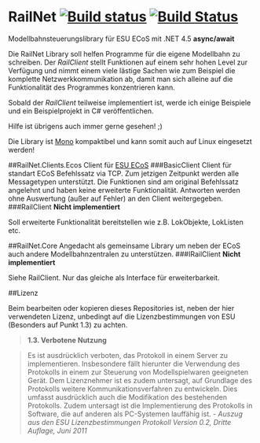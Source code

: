 RailNet [![Build status](https://ci.appveyor.com/api/projects/status/rny0qetlrrqbmvfo)](https://ci.appveyor.com/project/schjan/railnet) [![Build Status](https://travis-ci.org/schjan/RailNet.svg?branch=master)](https://travis-ci.org/schjan/RailNet)
=======

Modellbahnsteuerungslibrary für ESU ECoS mit .NET 4.5 __async/await__

Die RailNet Library soll helfen Programme für die eigene Modellbahn zu schreiben. Der _RailClient_ stellt Funktionen auf einem sehr hohen Level zur Verfügung und nimmt einem viele lästige Sachen wie zum Beispiel die komplette Netzwerkkommunikation ab, damit man sich alleine auf die Funktionalität des Programmes konzentrieren kann.

Sobald der _RailClient_ teilweise implementiert ist, werde ich einige Beispiele und ein Beispielprojekt in C# veröffentlichen.

Hilfe ist übrigens auch immer gerne gesehen! ;)

Die Library ist [Mono](http://www.mono-project.com/Main_Page) kompaktibel und kann somit auch auf Linux eingesetzt werden!

##RailNet.Clients.Ecos
Client für [ESU ECoS](http://www.esu.eu/produkte/digitale-steuerung/ecos-50200-zentrale/was-ecos-kann/)
###BasicClient
Client für standart ECoS Befehlssatz via TCP. Zum jetzigen Zeitpunkt werden alle Messagetypen unterstützt. Die Funktionen sind am original Befehlssatz angelehnt und haben keine erweiterte Funktionalität. Antworten werden ohne Auswertung (außer auf Fehler) an den Client weitergegeben.
###RailClient
__Nicht implementiert__

Soll erweiterte Funktionalität bereitstellen wie z.B. LokObjekte, LokListen etc.

##RailNet.Core
Angedacht als gemeinsame Library um neben der ECoS auch andere Modellbahnzentralen zu unterstützen.
###IRailClient
__Nicht implementiert__

Siehe RailClient. Nur das gleiche als Interface für erweiterbarkeit.

##Lizenz

Beim bearbeiten oder kopieren dieses Repositories ist, neben der hier verwendeten Lizenz, unbedingt auf die Lizenzbestimmungen von ESU (Besonders auf Punkt 1.3) zu achten.
>__1.3. Verbotene Nutzung__


>Es ist ausdrücklich verboten, das Protokoll in einem Server zu implementieren. Insbesondere fällt
hierunter die Verwendung des Protokolls in einem zur Steuerung von Modellspielwaren geeigneten
Gerät.
Dem Lizenznehmer ist es zudem untersagt, auf Grundlage des Protokolls weitere Kommunikationsverfahren
zu entwickeln. Dies umfasst ausdrücklich auch die Modifikation des bestehenden Protokolls.
Zudem untersagt ist die Implementierung des Protokolls in Software, die auf anderen als PC-Systemen
lauffähig ist. - _Auszug aus den ESU Lizenzbestimmungen Protokoll Version 0.2, Dritte Auflage, Juni 2011_
